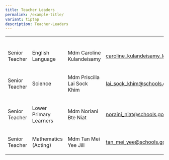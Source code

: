 ```yaml
---
title: Teacher Leaders
permalink: /example-title/
variant: tiptap
description: Teacher-Leaders
---
```

<p></p>
<table style="minWidth: 100px">
<colgroup>
<col>
<col>
<col>
<col>
</colgroup>
<tbody>
<tr>
<th rowspan="1" colspan="1">
<p></p>
</th>
<th rowspan="1" colspan="1">
<p></p>
</th>
<th rowspan="1" colspan="1">
<p></p>
</th>
<th rowspan="1" colspan="1">
<p></p>
</th>
</tr>
<tr>
<td rowspan="1" colspan="1">
<p>Senior Teacher</p>
</td>
<td rowspan="1" colspan="1">
<p>English Language</p>
</td>
<td rowspan="1" colspan="1">
<p>Mdm Caroline Kulandeisamy</p>
</td>
<td rowspan="1" colspan="1">
<p><a href="mailto:caroline_kulandeisamy_l@schools.gov.sg" rel="noopener noreferrer nofollow" target="_blank">caroline_kulandeisamy_l@schools.gov.sg</a>
</p>
</td>
</tr>
<tr>
<td rowspan="1" colspan="1">
<p>Senior Teacher</p>
</td>
<td rowspan="1" colspan="1">
<p>Science</p>
</td>
<td rowspan="1" colspan="1">
<p>Mdm Priscilla Lai Sock Khim</p>
</td>
<td rowspan="1" colspan="1">
<p><a href="mailto:lai_sock_khim@schools.gov.sg" rel="noopener noreferrer nofollow" target="_blank">lai_sock_khim@schools.gov.sg</a>
</p>
</td>
</tr>
<tr>
<td rowspan="1" colspan="1">
<p>Senior Teacher</p>
</td>
<td rowspan="1" colspan="1">
<p>Lower Primary Learners</p>
</td>
<td rowspan="1" colspan="1">
<p>Mdm Noriani Bte Niat</p>
</td>
<td rowspan="1" colspan="1">
<p><a href="mailto:noraini_niat@schools.gov.sg" rel="noopener noreferrer nofollow" target="_blank">noraini_niat@schools.gov.sg</a>
</p>
</td>
</tr>
<tr>
<td rowspan="1" colspan="1">
<p>Senior Teacher</p>
</td>
<td rowspan="1" colspan="1">
<p>Mathematics (Acting)</p>
</td>
<td rowspan="1" colspan="1">
<p>Mdm Tan Mei Yee Jill</p>
</td>
<td rowspan="1" colspan="1">
<p><a href="mailto:tan_mei_yee@schools.gov.sg" rel="noopener noreferrer nofollow" target="_blank">tan_mei_yee@schools.gov.sg</a>
</p>
</td>
</tr>
</tbody>
</table>
<p></p>